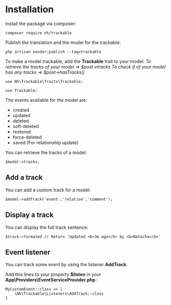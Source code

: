 # Installation

Install the package via composer:

```
composer require nh/trackable
```

Publish the translation and the model for the trackable:

```
php artisan vendor:publish --tag=trackable
```

To make a model trackable, add the **Trackable** trait to your model:
*To retrieve the tracks of your model => $post->tracks*
*To check if of your model has any tracks => $post->hasTracks()*

```
use Nh\Trackable\Traits\Trackable;

use Trackable;
```

The events available for the model are:
- created
- updated
- deleted
- soft-deleted
- restored
- force-deleted
- saved (For relationship update)

You can retrieve the tracks of a model:

```
$model->tracks;
```

## Add a track

You can add a custom track for a model:

```
$model->addTrack('event','relation','comment');
```

## Display a track

You can display the full track sentence:

```
$track->formated // Return 'Updated <b>3m ago</b> by <b>Natacha</b>'
```

## Event listener

You can track some event by using the listener **AddTrack**.

Add this lines to your property **$listen** in your  **App\Providers\EventServiceProvider.php** :

```
MyCustomEvent::class => [
    \Nh\Trackable\Listeners\AddTrack::class
]
```

